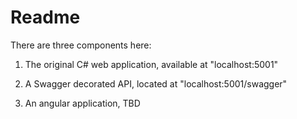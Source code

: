 # Readme

There are three components here:

1) The original C# web application, available at "localhost:5001"

2) A Swagger decorated API, located at "localhost:5001/swagger"

3) An angular application, TBD
